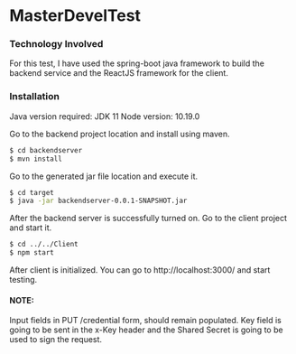 # MasterDevelTest

### Technology Involved

For this test, I have used the spring-boot java framework to build the backend service and the ReactJS framework for the client.

### Installation

Java version required: JDK 11
Node version: 10.19.0

Go to the backend project location and install using maven.
```sh
$ cd backendserver
$ mvn install
```

Go to the generated jar file location and execute it.
```sh
$ cd target
$ java -jar backendserver-0.0.1-SNAPSHOT.jar
```

After the backend server is successfully turned on. Go to the client project and start it.
```sh
$ cd ../../Client
$ npm start
```

After client is initialized. You can go to http://localhost:3000/ and start testing.

#### NOTE:

Input fields in PUT /credential form, should remain populated. Key field is going to be sent in the x-Key header and the Shared Secret is going to be used to sign the request.

